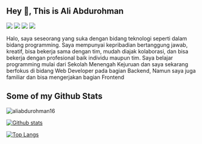 ## Hey 👋, This is Ali Abdurohman

<a href="mailto:aliabdurohman16@gmail.com" style="text-decoration: none;" target="_blank">
  <img src="https://img.shields.io/badge/email-%23EA4335?&style=for-the-badge&logo=gmail&logoColor=white"/>
</a>
<a href="https://instagram.com/ali_abdurohman_" style="text-decoration: none;" target="_blank">
  <img src="https://img.shields.io/badge/instagram-%23E4405F?&style=for-the-badge&logo=instagram&logoColor=white"/>
</a>
<a href="https://facebook.com/ali.abdurohman.3" style="text-decoration: none;" target="_blank">
  <img src="https://img.shields.io/badge/facebook-%2326A5E4?&style=for-the-badge&logo=facebook&logoColor=white"/>
</a>
<a href="https://www.linkedin.com/in/ali-abdurohman-1122791b2/" style="text-decoration: none;" target="_blank">
  <img src="https://img.shields.io/badge/linkedin-%0000FF?&style=for-the-badge&logo=linkedin&logoColor=white"/>
</a>

<p align='left'>Halo, saya seseorang yang suka dengan bidang teknologi seperti dalam bidang programming. Saya mempunyai kepribadian bertanggung jawab, kreatif, bisa bekerja sama dengan tim, mudah diajak kolaborasi, dan bisa bekerja dengan profesional baik individu maupun tim. Saya belajar programming mulai dari Sekolah Menengah Kejuruan dan saya sekarang berfokus di bidang Web Developer pada bagian Backend, Namun saya juga familiar dan bisa mengerjakan bagian Frontend</p>

## Some of my Github Stats

<p align=left> <img src=https://komarev.com/ghpvc/?username=AliAbdurohman16 alt=aliabdurohman16 /> </p>

[![Github stats](https://github-readme-stats.vercel.app/api?username=aliabdurohman16&show_icons=true&include_all_commits=true&theme=algolia)](https://github.com/aliabdurohman16/github-readme-stats)

[![Top Langs](https://github-readme-stats.vercel.app/api/top-langs/?username=aliabdurohman16&layout=compact&theme=algolia)](https://github.com/aliabdurohman16/github-readme-stats)
